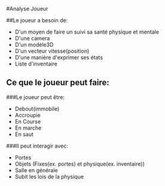 #Analyse Joueur

##Le joueur a besoin de:

- D'un moyen de faire un suivi sa santé physique et mentale
- D'une camera
- D'un modèle3D
- D'un vecteur vitesse(position)
- D'une manière d'exprimer ses états
- Liste d'inventaire

## Ce que le joueur peut faire:

###Le joueur peut être:

- Debout(immobile)
- Accroupie
- En Course
- En marche
- En saut

###Il peut interagir avec:

- Portes
- Objets (Fixes(ex. portes) et physique(ex. inventaire))
- Salle en générale
- Subit les lois de la physique